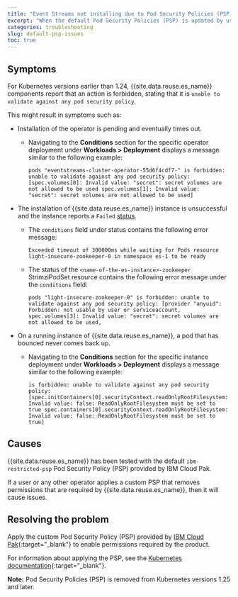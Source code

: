 ```yaml
---
title: "Event Streams not installing due to Pod Security Policies (PSP) issues"
excerpt: "When the default Pod Security Policies (PSP) is updated by user or another operator, Event Streams does not install"
categories: troubleshooting
slug: default-psp-issues
toc: true
---
```


## Symptoms

For Kubernetes versions earlier than 1.24, {{site.data.reuse.es_name}} components report that an action is forbidden, stating that it is `unable to validate against any pod security policy`.

This might result in symptoms such as:

- Installation of the operator is pending and eventually times out.

  - Navigating to the **Conditions** section for the specific operator deployment under **Workloads > Deployment** displays a message similar to the following example:

    ```shell
    pods "eventstreams-cluster-operator-55d6f4cdf7-" is forbidden: unable to validate against any pod security policy: [spec.volumes[0]: Invalid value: "secret": secret volumes are not allowed to be used spec.volumes[1]: Invalid value: "secret": secret volumes are not allowed to be used]
    ```

- The installation of {{site.data.reuse.es_name}} instance is unsuccessful and the instance reports a `Failed` [status](../../installing/post-installation/).

  - The `conditions` field under status contains the following error message:

    ```shell
    Exceeded timeout of 300000ms while waiting for Pods resource
    light-insecure-zookeeper-0 in namespace es-1 to be ready
    ```

  - The status of the `<name-of-the-es-instance>-zookeeper` StrimziPodSet resource contains the following error message under the `conditions` field:

    ```shell
    pods "light-insecure-zookeeper-0" is forbidden: unable to validate against any pod security policy: [provider "anyuid": 
    Forbidden: not usable by user or serviceaccount, spec.volumes[3]: Invalid value: "secret": secret volumes are not allowed to be used,
    ```

- On a running instance of {{site.data.reuse.es_name}}, a pod that has bounced never comes back up.

  - Navigating to the **Conditions** section for the specific instance deployment under **Workloads > Deployment** displays a message similar to the following example:

    ```shell
    is forbidden: unable to validate against any pod security policy: [spec.initContainers[0].securityContext.readOnlyRootFilesystem: Invalid value: false: ReadOnlyRootFilesystem must be set to true spec.containers[0].securityContext.readOnlyRootFilesystem: Invalid value: false: ReadOnlyRootFilesystem must be set to true]
    ```

## Causes

{{site.data.reuse.es_name}} has been tested with the default `ibm-restricted-psp` Pod Security Policy (PSP) provided by IBM Cloud Pak.

If a user or any other operator applies a custom PSP that removes permissions that are required by {{site.data.reuse.es_name}}, then it will cause issues.

## Resolving the problem

Apply the custom Pod Security Policy (PSP) provided by [IBM Cloud Pak](https://github.com/IBM/cloud-pak/blob/master/spec/security/psp/ibm-restricted-psp.yaml){:target="_blank"} to enable permissions required by the product.

For information about applying the PSP, see the [Kubernetes documentation](https://v1-29.docs.kubernetes.io/docs/concepts/security/pod-security-policy){:target="_blank"}.

**Note:** Pod Security Policies (PSP) is removed from Kubernetes versions 1.25 and later.
